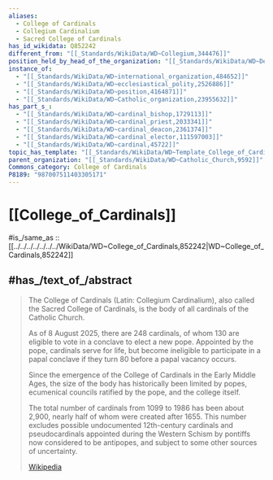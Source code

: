 ```yaml
---
aliases:
  - College of Cardinals
  - Collegium Cardinalium
  - Sacred College of Cardinals
has_id_wikidata: Q852242
different_from: "[[_Standards/WikiData/WD~Collegium,344476]]"
position_held_by_head_of_the_organization: "[[_Standards/WikiData/WD~Dean_of_the_College_of_Cardinals,449676]]"
instance_of:
  - "[[_Standards/WikiData/WD~international_organization,484652]]"
  - "[[_Standards/WikiData/WD~ecclesiastical_polity,2526886]]"
  - "[[_Standards/WikiData/WD~position,4164871]]"
  - "[[_Standards/WikiData/WD~Catholic_organization,23955632]]"
has_part_s_:
  - "[[_Standards/WikiData/WD~cardinal_bishop,1729113]]"
  - "[[_Standards/WikiData/WD~cardinal_priest,2033341]]"
  - "[[_Standards/WikiData/WD~cardinal_deacon,2361374]]"
  - "[[_Standards/WikiData/WD~cardinal_elector,111597003]]"
  - "[[_Standards/WikiData/WD~cardinal,45722]]"
topic_has_template: "[[_Standards/WikiData/WD~Template_College_of_Cardinals,26080359]]"
parent_organization: "[[_Standards/WikiData/WD~Catholic_Church,9592]]"
Commons_category: College of Cardinals
P8189: "987007511403305171"
---
```


# [[College_of_Cardinals]] 

#is_/same_as :: [[../../../../../../../WikiData/WD~College_of_Cardinals,852242|WD~College_of_Cardinals,852242]] 

## #has_/text_of_/abstract 

> The College of Cardinals (Latin: Collegium Cardinalium), also called the Sacred College of Cardinals, 
> is the body of all cardinals of the Catholic Church. 
> 
> As of 8 August 2025, there are 248 cardinals, 
> of whom 130 are eligible to vote in a conclave to elect a new pope. 
> Appointed by the pope, cardinals serve for life, 
> but become ineligible to participate in a papal conclave if they turn 80 before a papal vacancy occurs.
>
> Since the emergence of the College of Cardinals in the Early Middle Ages, 
> the size of the body has historically been limited by popes, 
> ecumenical councils ratified by the pope, and the college itself. 
> 
> The total number of cardinals from 1099 to 1986 has been about 2,900, nearly half of whom were created after 1655. This number excludes possible undocumented 12th-century cardinals and pseudocardinals appointed during the Western Schism by pontiffs now considered to be antipopes, and subject to some other sources of uncertainty.
>
> [Wikipedia](https://en.wikipedia.org/wiki/College%20of%20Cardinals) 

